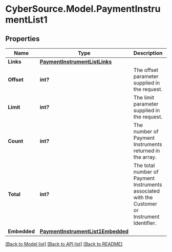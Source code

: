 # CyberSource.Model.PaymentInstrumentList1
## Properties

Name | Type | Description | Notes
------------ | ------------- | ------------- | -------------
**Links** | [**PaymentInstrumentListLinks**](PaymentInstrumentListLinks.md) |  | [optional] 
**Offset** | **int?** | The offset parameter supplied in the request. | [optional] 
**Limit** | **int?** | The limit parameter supplied in the request. | [optional] 
**Count** | **int?** | The number of Payment Instruments returned in the array. | [optional] 
**Total** | **int?** | The total number of Payment Instruments associated with the Customer or Instrument Identifier. | [optional] 
**Embedded** | [**PaymentInstrumentList1Embedded**](PaymentInstrumentList1Embedded.md) |  | [optional] 

[[Back to Model list]](../README.md#documentation-for-models) [[Back to API list]](../README.md#documentation-for-api-endpoints) [[Back to README]](../README.md)

